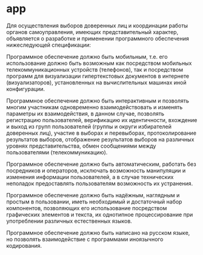 # app
Для осуществления выборов доверенных лиц и координации работы органов самоуправления, имеющих представительный характер, объявляется о разработке и применении программного обеспечения нижеследующей спецификации:

Программное обеспечение должно быть мобильным, т.е. его использование должно быть возможным как посредством мобильных телекоммуникационных устройств (телефонов), так и посредством программ для визуализации гипертекстовых документов в интернете (визуализаторов), установленных на вычислительных машинах иной конфигурации. 

Программное обеспечение должно быть интерактивным и позволять многим участникам одновременно взаимодействовать и изменять параметры их взаимодействия, в данном случае, позволять регистрацию пользователей, верификацию их идентичности, вхождение и выход из групп пользователей (группы и округи избирателей доверенных лиц), участие в выборах и перевыборах, протоколирование результатов выборов, отображение результатов выборов на различных уровнях представительства, обмен сообщениями между пользователями (телекоммуникацию). 

Программное обеспечение должно быть автоматическим, работать без посредников и операторов, исключать возможность манипуляции и изменения информации пользователей, а в случае технических неполадок предоставлять пользователям возможность их устранения.  

Программное обеспечение должно быть надёжным, наглядным и простым в пользовании, иметь необходимый и достаточный набор компонентов, позволяющих его использование посредством графических элементов и текста, их однотипное процессирование при употреблении различных естественных языков. 

Программное обеспечение должно быть написано на русском языке, но позволять взаимодействие с программами иноязычного кодирования.  
